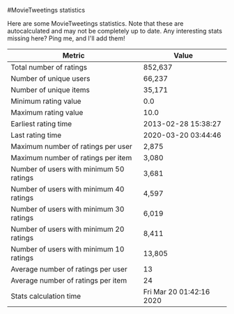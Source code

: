 #MovieTweetings statistics

Here are some MovieTweetings statistics. Note that these are autocalculated and may not be completely up to date. Any interesting stats missing here? Ping me, and I'll add them!

Metric | Value
--- | ---
Total number of ratings                 | 852,637
Number of unique users                  | 66,237
Number of unique items                  | 35,171
Minimum rating value                    | 0.0
Maximum rating value                    | 10.0
Earliest rating time                    | 2013-02-28 15:38:27
Last rating time                        | 2020-03-20 03:44:46
Maximum number of ratings per user      | 2,875
Maximum number of ratings per item      | 3,080
Number of users with minimum 50 ratings | 3,681
Number of users with minimum 40 ratings | 4,597
Number of users with minimum 30 ratings | 6,019
Number of users with minimum 20 ratings | 8,411
Number of users with minimum 10 ratings | 13,805
Average number of ratings per user      | 13
Average number of ratings per item      | 24
Stats calculation time                  | Fri Mar 20 01:42:16 2020

